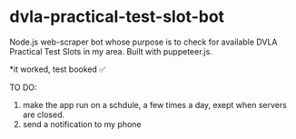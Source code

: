 # dvla-practical-test-slot-bot
Node.js web-scraper bot whose purpose is to check for available DVLA Practical Test Slots in my area. Built with puppeteer.js.

*it worked, test booked ✅

TO DO:
1. make the app run on a schdule, a few times a day, exept when servers are closed.
2. send a notification to my phone
